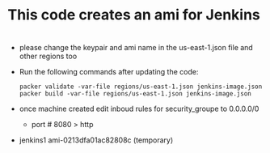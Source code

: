 # This code creates an ami for Jenkins
#
* please change the keypair and ami name in the us-east-1.json file and other regions too 

* Run the following commands after updating the code:
    ```
    packer validate -var-file regions/us-east-1.json jenkins-image.json
    packer build -var-file regions/us-east-1.json jenkins-image.json
    ```
* once machine created edit inboud rules for security_groupe to 0.0.0.0/0

    * port #  8080  >  http

* jenkins1 ami-0213dfa01ac82808c  (temporary)  

